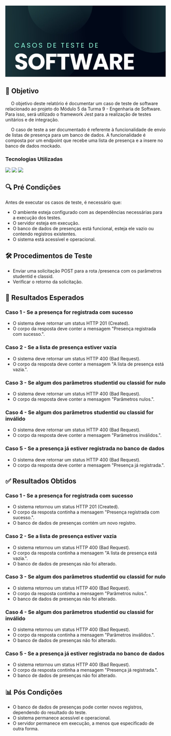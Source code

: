 <p align="center">
  <img src="./images/cover.jpg" alt="my banner">
</p>


## 🎯 Objetivo 

&emsp; O objetivo deste relatório é documentar um caso de teste de software relacionado ao projeto do Módulo 5 da Turma 9 - Engenharia de Software. Para isso, será utilizado o framework Jest para a realização de testes unitários e de integração.


&emsp; O caso de teste a ser documentado é referente à funcionalidade de envio de listas de presença para um banco de dados. A funcionalidade é composta por um endpoint que recebe uma lista de presença e a insere no banco de dados mockado.

### Tecnologias Utilizadas

![](https://img.shields.io/badge/javascript-%23323330.svg?style=for-the-badge&logo=javascript&logoColor=%23F7DF1E)
![](https://img.shields.io/badge/express.js-%23404d59.svg?style=for-the-badge&logo=express&logoColor=%2361DAFB)
![](https://img.shields.io/badge/-jest-%23C21325?style=for-the-badge&logo=jest&logoColor=white)


## 🔍 Pré Condições 
Antes de executar os casos de teste, é necessário que:

- O ambiente esteja configurado com as dependências necessárias para a execução dos testes.
- O servidor esteja em execução.
- O banco de dados de presenças está funcional, esteja ele vazio ou contendo registros existentes.
- O sistema está acessível e operacional.

## 🛠️ Procedimentos de Teste

- Enviar uma solicitação POST para a rota /presenca com os parâmetros studentid e classid.
- Verificar o retorno da solicitação.

## 💭 Resultados Esperados

### Caso 1 - Se a presença for registrada com sucesso
- O sistema deve retornar um status HTTP 201 (Created).
- O corpo da resposta deve conter a mensagem "Presença registrada com sucesso.".

### Caso 2 - Se a lista de presença estiver vazia
- O sistema deve retornar um status HTTP 400 (Bad Request).
- O corpo da resposta deve conter a mensagem "A lista de presença está vazia.".

### Caso 3 - Se algum dos parâmetros studentid ou classid for nulo
- O sistema deve retornar um status HTTP 400 (Bad Request).
- O corpo da resposta deve conter a mensagem "Parâmetros nulos.".

### Caso 4 - Se algum dos parâmetros studentid ou classid for inválido
- O sistema deve retornar um status HTTP 400 (Bad Request).
- O corpo da resposta deve conter a mensagem "Parâmetros inválidos.".

### Caso 5 - Se a presença já estiver registrada no banco de dados
- O sistema deve retornar um status HTTP 400 (Bad Request).
- O corpo da resposta deve conter a mensagem "Presença já registrada.".

## ✅ Resultados Obtidos

### Caso 1 - Se a presença for registrada com sucesso
- O sistema retornou um status HTTP 201 (Created).
- O corpo da resposta continha a mensagem "Presença registrada com sucesso.".
- O banco de dados de presenças contém um novo registro.

### Caso 2 - Se a lista de presença estiver vazia
- O sistema retornou um status HTTP 400 (Bad Request).
- O corpo da resposta continha a mensagem "A lista de presença está vazia.".
- O banco de dados de presenças não foi alterado.

### Caso 3 - Se algum dos parâmetros studentid ou classid for nulo
- O sistema retornou um status HTTP 400 (Bad Request).
- O corpo da resposta continha a mensagem "Parâmetros nulos.".
- O banco de dados de presenças não foi alterado.

### Caso 4 - Se algum dos parâmetros studentid ou classid for inválido
- O sistema retornou um status HTTP 400 (Bad Request).
- O corpo da resposta continha a mensagem "Parâmetros inválidos.".
- O banco de dados de presenças não foi alterado.

### Caso 5 - Se a presença já estiver registrada no banco de dados
- O sistema retornou um status HTTP 400 (Bad Request).
- O corpo da resposta continha a mensagem "Presença já registrada.".
- O banco de dados de presenças não foi alterado.

## 📊 Pós Condições

- O banco de dados de presenças pode conter novos registros, dependendo do resultado do teste.
- O sistema permanece acessível e operacional.
- O servidor permanece em execução, a menos que especificado de outra forma.
